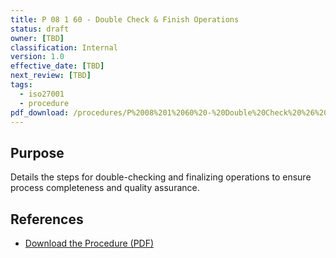 ```yaml
---
title: P 08 1 60 - Double Check & Finish Operations
status: draft
owner: [TBD]
classification: Internal
version: 1.0
effective_date: [TBD]
next_review: [TBD]
tags:
  - iso27001
  - procedure
pdf_download: /procedures/P%2008%201%2060%20-%20Double%20Check%20%26%20Finish%20Operations.pdf
---
```


## Purpose
Details the steps for double-checking and finalizing operations to ensure process completeness and quality assurance.

## References
- [Download the Procedure (PDF)](/procedures/P%2008%201%2060%20-%20Double%20Check%20%26%20Finish%20Operations.pdf)
